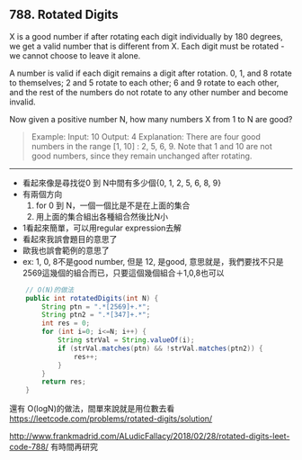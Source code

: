 ## 788. Rotated Digits

X is a good number if after rotating each digit individually by 180 degrees, we get a valid number that is different from X.  Each digit must be rotated - we cannot choose to leave it alone.

A number is valid if each digit remains a digit after rotation. 0, 1, and 8 rotate to themselves; 2 and 5 rotate to each other; 6 and 9 rotate to each other, and the rest of the numbers do not rotate to any other number and become invalid.

Now given a positive number N, how many numbers X from 1 to N are good?

>Example:
Input: 10
Output: 4
Explanation: 
There are four good numbers in the range [1, 10] : 2, 5, 6, 9.
Note that 1 and 10 are not good numbers, since they remain unchanged after rotating.

---

* 看起來像是尋找從0 到 N中間有多少個{0, 1, 2, 5, 6, 8, 9}
* 有兩個方向
	1. for 0 到 N，一個一個比是不是在上面的集合
	2. 用上面的集合組出各種組合然後比N小
* 1看起來簡單，可以用regular expression去解
* 看起來我誤會題目的意思了
* 歐我也誤會範例的意思了
* ex: 1, 0, 8不是good number, 但是 12, 是good, 意思就是，我們要找不只是2569這幾個的組合而已，只要這個幾個組合＋1,0,8也可以

```java
	// O(N)的做法
    public int rotatedDigits(int N) {
        String ptn = ".*[2569]+.*";
        String ptn2 = ".*[347]+.*";
        int res = 0;
        for (int i=0; i<=N; i++) {
            String strVal = String.valueOf(i);
            if (strVal.matches(ptn) && !strVal.matches(ptn2)) {
                res++;
            }
        }
        return res;
    }
```

還有 O(logN)的做法，間單來說就是用位數去看
https://leetcode.com/problems/rotated-digits/solution/

http://www.frankmadrid.com/ALudicFallacy/2018/02/28/rotated-digits-leet-code-788/
有時間再研究